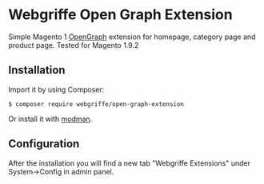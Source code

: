 Webgriffe Open Graph Extension
===============================

Simple Magento 1 [OpenGraph](http://ogp.me/) extension for homepage, category page and product page.
Tested for Magento 1.9.2

Installation
------------

Import it by using Composer:

```
$ composer require webgriffe/open-graph-extension
```

Or install it with [modman](https://github.com/colinmollenhour/modman).

Configuration
------------

After the installation you will find a new tab "Webgriffe Extensions" under System->Config in admin panel.

